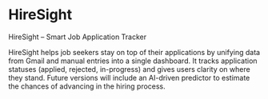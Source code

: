 # HireSight

HireSight – Smart Job Application Tracker

HireSight helps job seekers stay on top of their applications by unifying data from Gmail and manual entries into a single dashboard.
It tracks application statuses (applied, rejected, in-progress) and gives users clarity on where they stand.
Future versions will include an AI-driven predictor to estimate the chances of advancing in the hiring process.

